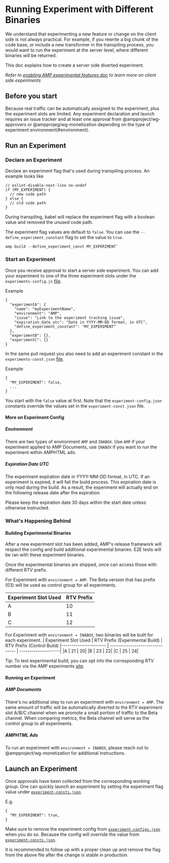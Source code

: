 <!---
Copyright 2020 The AMP HTML Authors. All Rights Reserved.

Licensed under the Apache License, Version 2.0 (the "License");
you may not use this file except in compliance with the License.
You may obtain a copy of the License at

      http://www.apache.org/licenses/LICENSE-2.0

Unless required by applicable law or agreed to in writing, software
distributed under the License is distributed on an "AS-IS" BASIS,
WITHOUT WARRANTIES OR CONDITIONS OF ANY KIND, either express or implied.
See the License for the specific language governing permissions and
limitations under the License.
-->

# Running Experiment with Different Binaries

We understand that experimenting a new feature or change on the client side is not always practical. For example, if you rewrite a big chunk of the code base, or include a new transformer in the transpiling process, you would want to run the experiment at the server level, where different binaries will be returned.

This doc explains how to create a server side diverted experiment.

_Refer to [enabling AMP experimental features doc](https://amp.dev/documentation/guides-and-tutorials/learn/experimental) to learn more on client side experiments_

## Before you start

Because real traffic can be automatically assigned to the experiment, plus the experiment slots are limited. Any experiment declaration and launch requires an issue tracker and at least one approval from @ampproject/wg-approvers or @ampprojeg/wg-monetization depending on the type of experiment environment(#environment).

## Run an Experiment

### Declare an Experiment

Declare an experiment flag that's used during transpiling process. An example looks like

```
// eslint-disable-next-line no-undef
if (MY_EXPERIMENT) {
  // new code path
} else {
  // old code path
}
```

During transpiling, babel will replace the experiment flag with a boolean value and removed the unused code path.

The experiment flag values are default to `false`. You can use the `--define_experiment_constant` flag to set the value to `true`.

```
amp build --define_experiment_const MY_EXPERIMENT`
```

### Start an Experiment

Once you receive approval to start a server side experiment. You can add your experiment to one of the three experiment slots under the `experiments-config.js` [file](https://github.com/ampproject/amphtml/blob/master/build-system/global-configs/experiments-config.json).

Example

```
{
  "experimentA": {
    "name": "myExperimentName",
    "environment": "AMP",
    "issue": "Link to the experiment tracking issue",
    "expiration_date_utc": "Date in YYYY-MM-DD format, in UTC",
    "define_experiment_constant": "MY_EXPERIMENT"
  },
  "experimentB": {},
  "experimentC": {}
}
```

In the same pull request you also need to add an experiment constant in the `experiments-const.json` [file](https://github.com/ampproject/amphtml/blob/master/build-system/global-configs/experiments-const.json).

Example

```
{
  "MY_EXPERIMENT": false,
  ...
}
```

You start with the `false` value at first. Note that the `experiment-config.json` constants override the values set in the `experiment-const.json` file.

#### More on Experiment Config

##### Environment

There are two types of environment `AMP` and `INABOX`. Use `AMP` if your experiment applied to AMP Documents, use `INABOX` if you want to run the experiment within AMPHTML ads.

##### Expiration Date UTC

The experiment expiration date in YYYY-MM-DD format, in UTC. If an experiment is expired, it will fail the build process. This expiration date is only read during the build. As a result, the experiment will actually end on the following release date after the expiration.

Please keep the expiration date 30 days within the start date unless otherwise instructed.

### What's Happening Behind

#### Building Experimental Binaries

After a new experiment slot has been added, AMP's release framework will respect the config and build additional experimental binaries. E2E tests will be ran with these experiment binaries.

Once the experimental binaries are shipped, once can access those with different RTV prefix.

For Experiment with `environment = AMP`. The Beta version that has prefix (03) will be used as control group for all experiments.

| Experiment Slot Used | RTV Prefix |
| -------------------- | ---------- |
| A                    | 10         |
| B                    | 11         |
| C                    | 12         |

For Experiment with `environment = INABOX`, two binaries will be built for each experiment.
| Experiment Slot Used | RTV Prefix (Experimental Build) | RTV Prefix (Control Build)
|---------------------- | ------------------------------- | --------------------|
|A | 21 | 20|
|B | 23 | 22|
|C | 25 | 24|

Tip: To test experimental build, you can opt into the corresponding RTV number via the AMP experiments [site](https://cdn.ampproject.org/experiments.html).

#### Running an Experiment

##### AMP Documents

There's no additional step to run an experiment with `environment = AMP`. The same amount of traffic will be automatically diverted to the RTV experiment slot A/B/C channel when we promote a small portion of traffic to the Beta channel. When comparing metrics, the Beta channel will serve as the control group to all experiments.

##### AMPHTML Ads

To run an experiment with `environment = INABOX`, please reach out to @ampproject/wg-monetization for additional instructions.

## Launch an Experiment

Once approvals have been collected from the corresponding working group. One can quickly launch an experiment by setting the experiment flag value under
[`experiment-consts.json`](https://github.com/ampproject/amphtml/blob/master/build-system/global-configs/experiments-const.json).

E.g.

```
{
  "MY_EXPERIMENT": true,
}
```

Make sure to remove the experiment config from [`experiment-configs.json`](https://github.com/ampproject/amphtml/blob/master/build-system/global-configs/experiments-config.json) when you do so. Because the config will override the value from [`experiment-consts.json`](https://github.com/ampproject/amphtml/blob/master/build-system/global-configs/experiments-const.json).

It is recommended to follow up with a proper clean up and remove the flag from the above file after the change is stable in production.
